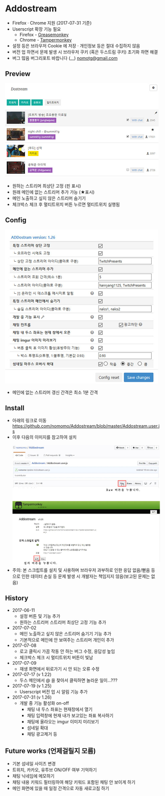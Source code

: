 # Addostream
<!--Add new feature for dostream.com-->
* Firefox · Chrome 지원 (2017-07-31 기준)
* Userscript 확장 기능 필요
  * Firefox - [Greasemonkey](https://addons.mozilla.org/ko/firefox/addon/greasemonkey/)
  * Chrome - [Tampermonkey](http://tampermonkey.net/)
* 설정 등은 브라우저 Cookie 에 저장 · 개인정보 등은 절대 수집하지 않음
* 버전 업 하면서 문제 발생 시 브라우저 쿠키 (혹은 두스트림 쿠키) 초기화 하면 해결
* 버그 많음 버그리포트 바랍니다 (__) nomotg@gmail.com

## Preview
<img src="https://github.com/nomomo/Addostream/blob/master/images/170702_preview.jpg" width="500px" />

* 원하는 스트리머 최상단 고정 (핀 표시)
* 원래 메인에 없는 스트리머 추가 가능 (★표시)
* 메인 노출하고 싶지 않은 스트리머 숨기기
* 체크박스 체크 후 멀티트위치 버튼 누르면 멀티트위치 실행됨

## Config
<img src="https://github.com/nomomo/Addostream/blob/master/images/170731_config.jpg" width="498px" />

* 메인에 없는 스트리머 갱신 간격은 최소 1분 간격

## Install
* 아래의 링크로 이동<br />
https://github.com/nomomo/Addostream/blob/master/Addostream.user.js
* 이후 다음의 이미지를 참고하여 설치<br /><br /><img src="https://github.com/nomomo/Addostream/blob/master/images/Install.jpg" width="500px" />
* 주의: 본 스크립트를 설치 및 사용하며 브라우저 과부하로 인한 응답 없음/뻗음 등 으로 인한 데이터 손실 등 문제 발생 시 개발자는 책임지지 않음(보고된 문제는 없음)

## History
* 2017-06-11
  * 설정 버튼 및 기능 추가
  * 원하는 스트리머 스트리머 최상단 고정 기능 추가
* 2017-07-02
  * 메인 노출하고 싶지 않은 스트리머 숨기기 기능 추가
  * 기본적으로 메인에 안 보여주는 스트리머 개인이 추가
* 2017-07-08
  * 로고 클릭시 가끔 작동 안 하는 버그 수정, 응답성 높임
  * 체크박스 체크 시 멀티트위치 버튼이 빛남
* 2017-07-09
  * 재생 화면에서 뒤로가기 시 안 되는 오류 수정
* 2017-07-17 (v 1.22)
  * 두스 메인에서 @ 을 찾아서 클릭하면 놀라운 일이...???
* 2017-07-19 (v 1.25)
  * Userscript 버전 업 시 알림 기능 추가
* 2017-07-31 (v 1.26)
  * 개발 중 기능 활성화 on-off
    * 채팅 내 두스 좌표는 현재창에서 열기
    * 채팅 입력창에 현재 내가 보고있는 좌표 복사하기
    * 채팅에 올라오는 imgur 이미지 미리보기
    * 섬네일 확대
    * 채팅 광고제거 등

## Future works (언제걸릴지 모름)
* 기본 섬네일 사이즈 변경
* 트위치, 카카오, 유투브 ON/OFF 여부 기억하기
* 채팅 닉네임에 메모하기
* 채팅 내용 키워드 필터링하여 해당 키워드 포함된 채팅 안 보이게 하기
* 메인 화면에 있을 때 일정 간격으로 자동 새로고침 하기
